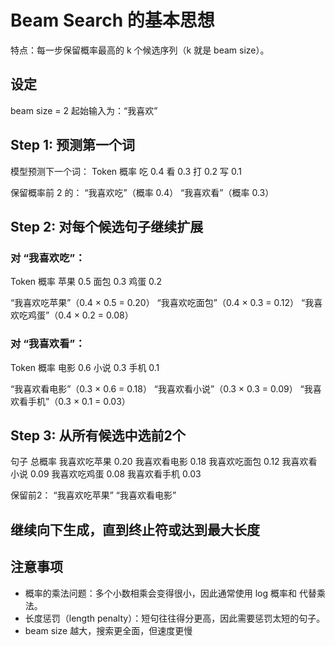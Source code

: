 # Beam Search 的基本思想
特点：每一步保留概率最高的 k 个候选序列（k 就是 beam size）。

## 设定
beam size = 2
起始输入为：“我喜欢”

## Step 1: 预测第一个词
模型预测下一个词：
Token	概率
吃		0.4
看		0.3
打		0.2
写		0.1

保留概率前 2 的：
“我喜欢吃”（概率 0.4）
“我喜欢看”（概率 0.3）

## Step 2: 对每个候选句子继续扩展

### 对 “我喜欢吃”：
Token	概率
苹果		0.5
面包		0.3
鸡蛋		0.2

“我喜欢吃苹果”（0.4 × 0.5 = 0.20）
“我喜欢吃面包”（0.4 × 0.3 = 0.12）
“我喜欢吃鸡蛋”（0.4 × 0.2 = 0.08）

### 对 “我喜欢看”：
Token	概率
电影		0.6
小说		0.3
手机		0.1

“我喜欢看电影”（0.3 × 0.6 = 0.18）
“我喜欢看小说”（0.3 × 0.3 = 0.09）
“我喜欢看手机”（0.3 × 0.1 = 0.03）

## Step 3: 从所有候选中选前2个
句子			    总概率
我喜欢吃苹果	    0.20
我喜欢看电影	    0.18
我喜欢吃面包	    0.12
我喜欢看小说	    0.09
我喜欢吃鸡蛋	    0.08
我喜欢看手机	    0.03

保留前2：
“我喜欢吃苹果”
“我喜欢看电影”

## 继续向下生成，直到终止符或达到最大长度

## 注意事项
- 概率的乘法问题：多个小数相乘会变得很小，因此通常使用 log 概率和 代替乘法。
- 长度惩罚（length penalty）：短句往往得分更高，因此需要惩罚太短的句子。
- beam size 越大，搜索更全面，但速度更慢
